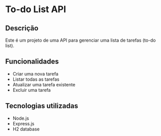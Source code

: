 # To-do List API

## Descrição
Este é um projeto de uma API para gerenciar uma lista de tarefas (to-do list).

## Funcionalidades
- Criar uma nova tarefa
- Listar todas as tarefas
- Atualizar uma tarefa existente
- Excluir uma tarefa

## Tecnologias utilizadas
- Node.js
- Express.js
- H2 database


